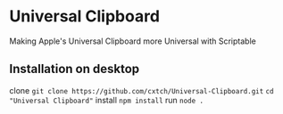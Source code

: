 # Universal Clipboard
Making Apple's Universal Clipboard more Universal with Scriptable

## Installation on desktop
clone
`git clone https://github.com/cxtch/Universal-Clipboard.git`
`cd "Universal Clipboard"`
install
`npm install`
run
`node .`

